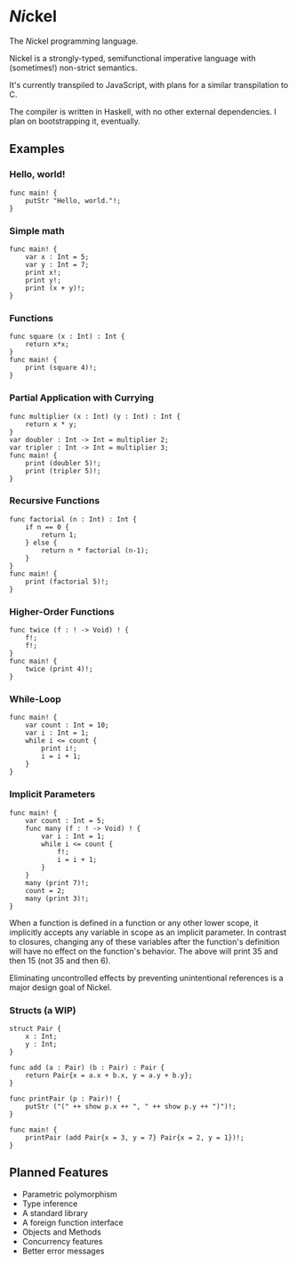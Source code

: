 # *Ni*ckel
The *Ni*ckel programming language.

Nickel is a strongly-typed, semifunctional imperative language with (sometimes!) non-strict semantics.

It's currently transpiled to JavaScript, with plans for a similar transpilation to C.

The compiler is written in Haskell, with no other external dependencies. I plan on bootstrapping it, eventually.

## Examples

### Hello, world!
```
func main! {
	putStr "Hello, world."!;
}
```
### Simple math
```
func main! { 
	var x : Int = 5;
	var y : Int = 7;
	print x!;
	print y!;
	print (x + y)!;
}
```
### Functions
```
func square (x : Int) : Int {
	return x*x;
}
func main! {
	print (square 4)!;	
}
```
### Partial Application with Currying
```
func multiplier (x : Int) (y : Int) : Int {
	return x * y;
}
var doubler : Int -> Int = multiplier 2;
var tripler : Int -> Int = multiplier 3;
func main! {
	print (doubler 5)!;
	print (tripler 5)!;
}
```
### Recursive Functions
```
func factorial (n : Int) : Int {
	if n == 0 {
		return 1;
	} else {
		return n * factorial (n-1);
	}
}
func main! {
	print (factorial 5)!;	
}
```
### Higher-Order Functions
```
func twice (f : ! -> Void) ! {
	f!;
	f!;
}
func main! {
	twice (print 4)!;
}
```
### While-Loop
```
func main! {
	var count : Int = 10;
	var i : Int = 1;
	while i <= count {
		print i!;
		i = i + 1;
	}
}
```
### Implicit Parameters
```
func main! {
	var count : Int = 5;
	func many (f : ! -> Void) ! {
		var i : Int = 1;
		while i <= count {
			f!;
			i = i + 1;
		}
	}
	many (print 7)!;
	count = 2;
	many (print 3)!;
}
```
When a function is defined in a function or any other lower scope,
it implicitly accepts any variable in scope as an implicit parameter.
In contrast to closures, changing any of these variables after the function's
definition will have no effect on the function's behavior.
The above will print 35 and then 15 (not 35 and then 6).

Eliminating uncontrolled effects by preventing unintentional references is a major design goal of Nickel.
### Structs (a WIP)
```
struct Pair {
	x : Int;
	y : Int;
}

func add (a : Pair) (b : Pair) : Pair {
	return Pair{x = a.x + b.x, y = a.y + b.y};
}

func printPair (p : Pair)! {
	putStr ("(" ++ show p.x ++ ", " ++ show p.y ++ ")")!;
}

func main! {
	printPair (add Pair{x = 3, y = 7} Pair{x = 2, y = 1})!;
}
```

## Planned Features

* Parametric polymorphism
* Type inference
* A standard library
* A foreign function interface
* Objects and Methods
* Concurrency features
* Better error messages
